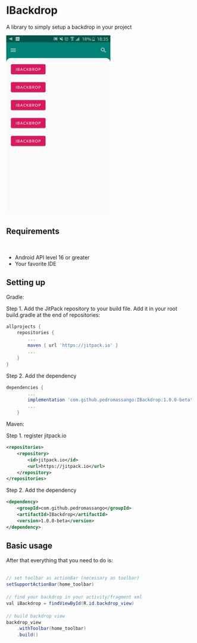 # IBackdrop
A library to simply setup a backdrop in your project

<img src="/screenshots/gif1.gif" width="280" height="480">


## Requirements
​
- Android API level 16 or greater
- Your favorite IDE

## Setting up

Gradle:

Step 1. Add the JitPack repository to your build file.
Add it in your root build.gradle at the end of repositories:
```groovy
allprojects {
	repositories {
		...
		maven { url 'https://jitpack.io' }
		...
	}
}
```

Step 2. Add the dependency
```groovy
dependencies {
        ...
	    implementation 'com.github.pedromassango:IBackdrop:1.0.0-beta'
	    ...
	}
```

Maven:

Step 1. register jitpack.io
```xml
<repositories>
	<repository>
	    <id>jitpack.io</id>
	    <url>https://jitpack.io</url>
	</repository>
</repositories>
```

Step 2. Add the dependency

```xml
<dependency>
    <groupId>com.github.pedromassango</groupId>
    <artifactId>IBackdrop</artifactId>
    <version>1.0.0-beta</version>
</dependency>
```


## Basic usage

After that everything that you need to do is:

```java

// set toolbar as actionBar (necessary an toolbar)
setSupportActionBar(home_toolbar)

// find your backdrop in your activity/fragment xml
val iBackdrop = findViewById(R.id.backdrop_view)

// build backdrop view
backdrop_view
    .withToolbar(home_toolbar)
    .build()
```